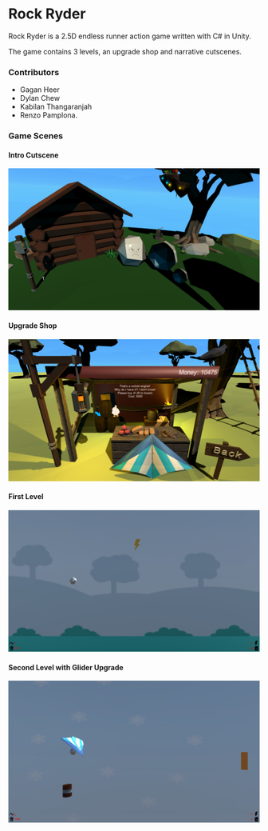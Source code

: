 # Rock Ryder

Rock Ryder is a 2.5D endless runner action game  written with C# in Unity. 

The game contains 3 levels, an upgrade shop and narrative cutscenes.

### Contributors
* Gagan Heer
* Dylan Chew
* Kabilan Thangaranjah
* Renzo Pamplona.

### Game Scenes
#### Intro Cutscene
![Intro](./Images/rr1.png)

#### Upgrade Shop
![Shop](./Images/rr2.png)

#### First Level
![First Level](./Images/rr3.png)

#### Second Level with Glider Upgrade
![Second Level](./Images/rr4.png)